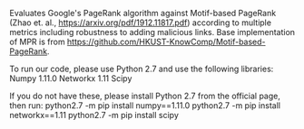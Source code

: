 Evaluates Google's PageRank algorithm against Motif-based PageRank (Zhao et. al., https://arxiv.org/pdf/1912.11817.pdf) according to multiple metrics including robustness to adding malicious links. Base implementation of MPR is from https://github.com/HKUST-KnowComp/Motif-based-PageRank.

To run our code, please use Python 2.7 and use the following libraries:
Numpy 1.11.0
Networkx 1.11
Scipy

If you do not have these, please install Python 2.7 from the official page, then run:
python2.7 -m pip install numpy==1.11.0
python2.7 -m pip install networkx==1.11
python2.7 -m pip install scipy
